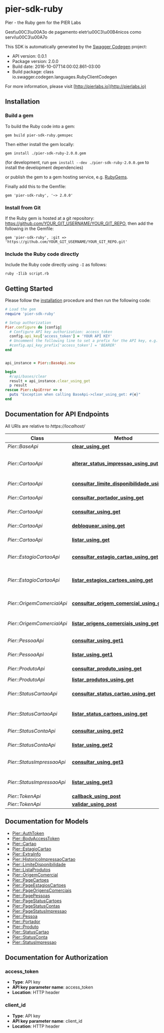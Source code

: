 # pier-sdk-ruby

Pier - the Ruby gem for the PIER Labs


Gest\u00C3\u00A3o de pagamento eletr\u00C3\u00B4nicos como servi\u00C3\u00A7o


This SDK is automatically generated by the [Swagger Codegen](https://github.com/swagger-api/swagger-codegen) project:

- API version: 0.0.1
- Package version: 2.0.0
- Build date: 2016-10-07T14:00:02.861-03:00
- Build package: class io.swagger.codegen.languages.RubyClientCodegen

For more information, please visit [http://pierlabs.io](http://pierlabs.io)


## Installation

### Build a gem

To build the Ruby code into a gem:

```shell
gem build pier-sdk-ruby.gemspec
```

Then either install the gem locally:

```shell
gem install ./pier-sdk-ruby-2.0.0.gem
```
(for development, run `gem install --dev ./pier-sdk-ruby-2.0.0.gem` to install the development dependencies)

or publish the gem to a gem hosting service, e.g. [RubyGems](https://rubygems.org/).

Finally add this to the Gemfile:

    gem 'pier-sdk-ruby', '~> 2.0.0'

### Install from Git

If the Ruby gem is hosted at a git repository: https://github.com/YOUR_GIT_USERNAME/YOUR_GIT_REPO, then add the following in the Gemfile:

    gem 'pier-sdk-ruby', :git => 'https://github.com/YOUR_GIT_USERNAME/YOUR_GIT_REPO.git'

### Include the Ruby code directly

Include the Ruby code directly using `-I` as follows:

```shell
ruby -Ilib script.rb
```

## Getting Started

Please follow the [installation](#installation) procedure and then run the following code:
```ruby
# Load the gem
require 'pier-sdk-ruby'

# Setup authorization
Pier.configure do |config|
  # Configure API key authorization: access_token
  config.api_key['access_token'] = 'YOUR API KEY'
  # Uncomment the following line to set a prefix for the API key, e.g. 'BEARER' (defaults to nil)
  #config.api_key_prefix['access_token'] = 'BEARER'
end


api_instance = Pier::BaseApi.new

begin
  #/api/bases/clear
  result = api_instance.clear_using_get
  p result
rescue Pier::ApiError => e
  puts "Exception when calling BaseApi->clear_using_get: #{e}"
end

```

## Documentation for API Endpoints

All URIs are relative to *https://localhost/*

Class | Method | HTTP request | Description
------------ | ------------- | ------------- | -------------
*Pier::BaseApi* | [**clear_using_get**](docs/BaseApi.md#clear_using_get) | **GET** /api/bases/clear | /api/bases/clear
*Pier::CartaoApi* | [**alterar_status_impressao_using_put**](docs/CartaoApi.md#alterar_status_impressao_using_put) | **PUT** /api/cartoes/{id_cartao}/impressao/{id_status_impressao}  | Realiza a altera\u00C3\u00A7\u00C3\u00A3o do Status de Impress\u00C3\u00A3o do Cart\u00C3\u00A3o.
*Pier::CartaoApi* | [**consultar_limite_disponibilidade_using_get**](docs/CartaoApi.md#consultar_limite_disponibilidade_using_get) | **GET** /api/cartoes/{id_cartao}/limites-disponibilidades | Apresenta os limites do Portador do Cart\u00C3\u00A3o
*Pier::CartaoApi* | [**consultar_portador_using_get**](docs/CartaoApi.md#consultar_portador_using_get) | **GET** /api/cartoes/{id_cartao}/portadores | Apresenta os dados do Portador do Cart\u00C3\u00A3o 
*Pier::CartaoApi* | [**consultar_using_get**](docs/CartaoApi.md#consultar_using_get) | **GET** /api/cartoes/{id_cartao} | Apresenta os dados de um determinado Cart\u00C3\u00A3o
*Pier::CartaoApi* | [**debloquear_using_get**](docs/CartaoApi.md#debloquear_using_get) | **GET** /api/cartoes/{id_cartao}/desbloqueio | Realiza o desbloqueio de um determinado Cart\u00C3\u00A3o
*Pier::CartaoApi* | [**listar_using_get**](docs/CartaoApi.md#listar_using_get) | **GET** /api/cartoes | Lista os Cart\u00C3\u00B5es gerados pelo Emissor
*Pier::EstagioCartaoApi* | [**consultar_estagio_cartao_using_get**](docs/EstagioCartaoApi.md#consultar_estagio_cartao_using_get) | **GET** /api/estagios-cartoes/{id_estagio_cartao} | Apresenta os dados de um determinado Estagio Cart\u00C3\u00A3o 
*Pier::EstagioCartaoApi* | [**listar_estagios_cartoes_using_get**](docs/EstagioCartaoApi.md#listar_estagios_cartoes_using_get) | **GET** /api/estagios-cartoes | Lista as op\u00C3\u00A7\u00C3\u00B5es de Est\u00C3\u00A1gios do Cart\u00C3\u00A3o 
*Pier::OrigemComercialApi* | [**consultar_origem_comercial_using_get**](docs/OrigemComercialApi.md#consultar_origem_comercial_using_get) | **GET** /api/origens-comerciais/{id_origem_comercial} | Opera\u00C3\u00A7\u00C3\u00A3o utilizada para consultar uma determinada Origem Comercial 
*Pier::OrigemComercialApi* | [**listar_origens_comerciais_using_get**](docs/OrigemComercialApi.md#listar_origens_comerciais_using_get) | **GET** /api/origens-comerciais | Opera\u00C3\u00A7\u00C3\u00A3o utilizada para listar Origens Comerciais 
*Pier::PessoaApi* | [**consultar_using_get1**](docs/PessoaApi.md#consultar_using_get1) | **GET** /api/pessoas/{id_pessoa} | Apresenta os dados de uma determinada Pessoa.
*Pier::PessoaApi* | [**listar_using_get1**](docs/PessoaApi.md#listar_using_get1) | **GET** /api/pessoas | Lista as Pessoas cadastradas no Emissor
*Pier::ProdutoApi* | [**consultar_produto_using_get**](docs/ProdutoApi.md#consultar_produto_using_get) | **GET** /api/produtos/{id_produto} | Apresenta os dados de um determinado Produto.
*Pier::ProdutoApi* | [**listar_produtos_using_get**](docs/ProdutoApi.md#listar_produtos_using_get) | **GET** /api/produtos | Lista os Produtos do Emissor
*Pier::StatusCartaoApi* | [**consultar_status_cartao_using_get**](docs/StatusCartaoApi.md#consultar_status_cartao_using_get) | **GET** /api/status-cartoes/{id_status_cartao} | Apresenta os dados de um determinado Status Cart\u00C3\u00A3o 
*Pier::StatusCartaoApi* | [**listar_status_cartoes_using_get**](docs/StatusCartaoApi.md#listar_status_cartoes_using_get) | **GET** /api/status-cartoes | Lista as op\u00C3\u00A7\u00C3\u00B5es de Status do Cart\u00C3\u00A3o 
*Pier::StatusContaApi* | [**consultar_using_get2**](docs/StatusContaApi.md#consultar_using_get2) | **GET** /api/status-contas/{id_status_conta} | Apresenta os dados de um determinado Status Conta
*Pier::StatusContaApi* | [**listar_using_get2**](docs/StatusContaApi.md#listar_using_get2) | **GET** /api/status-contas | Lista os Status Contas cadastrados para o Emissor 
*Pier::StatusImpressaoApi* | [**consultar_using_get3**](docs/StatusImpressaoApi.md#consultar_using_get3) | **GET** /api/status-impressoes/{id_status_impressao} | Apresenta os dados de um determinado Status Impress\u00C3\u00A3o 
*Pier::StatusImpressaoApi* | [**listar_using_get3**](docs/StatusImpressaoApi.md#listar_using_get3) | **GET** /api/status-impressoes | Lista as op\u00C3\u00A7\u00C3\u00B5es de Status Impress\u00C3\u00A3o 
*Pier::TokenApi* | [**callback_using_post**](docs/TokenApi.md#callback_using_post) | **POST** /api/tokens/callback | /api/tokens/callback
*Pier::TokenApi* | [**validar_using_post**](docs/TokenApi.md#validar_using_post) | **POST** /api/tokens/validar | /api/tokens/validar


## Documentation for Models

 - [Pier::AuthToken](docs/AuthToken.md)
 - [Pier::BodyAccessToken](docs/BodyAccessToken.md)
 - [Pier::Cartao](docs/Cartao.md)
 - [Pier::EstagioCartao](docs/EstagioCartao.md)
 - [Pier::ExtraInfo](docs/ExtraInfo.md)
 - [Pier::HistoricoImpressaoCartao](docs/HistoricoImpressaoCartao.md)
 - [Pier::LimiteDisponibilidade](docs/LimiteDisponibilidade.md)
 - [Pier::ListaProdutos](docs/ListaProdutos.md)
 - [Pier::OrigemComercial](docs/OrigemComercial.md)
 - [Pier::PageCartoes](docs/PageCartoes.md)
 - [Pier::PageEstagiosCartoes](docs/PageEstagiosCartoes.md)
 - [Pier::PageOrigensComerciais](docs/PageOrigensComerciais.md)
 - [Pier::PagePessoas](docs/PagePessoas.md)
 - [Pier::PageStatusCartoes](docs/PageStatusCartoes.md)
 - [Pier::PageStatusContas](docs/PageStatusContas.md)
 - [Pier::PageStatusImpressao](docs/PageStatusImpressao.md)
 - [Pier::Pessoa](docs/Pessoa.md)
 - [Pier::Portador](docs/Portador.md)
 - [Pier::Produto](docs/Produto.md)
 - [Pier::StatusCartao](docs/StatusCartao.md)
 - [Pier::StatusConta](docs/StatusConta.md)
 - [Pier::StatusImpressao](docs/StatusImpressao.md)


## Documentation for Authorization


### access_token

- **Type**: API key
- **API key parameter name**: access_token
- **Location**: HTTP header




### client_id

- **Type**: API key
- **API key parameter name**: client_id
- **Location**: HTTP header





